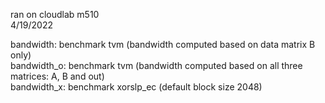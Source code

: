 ran on cloudlab m510 <br />
4/19/2022 <br />

bandwidth: benchmark tvm (bandwidth computed based on data matrix B only) <br />
bandwidth_o: benchmark tvm (bandwidth computed based on all three matrices: A, B and out) <br />
bandwidth_x: benchmark xorslp_ec (default block size 2048)
